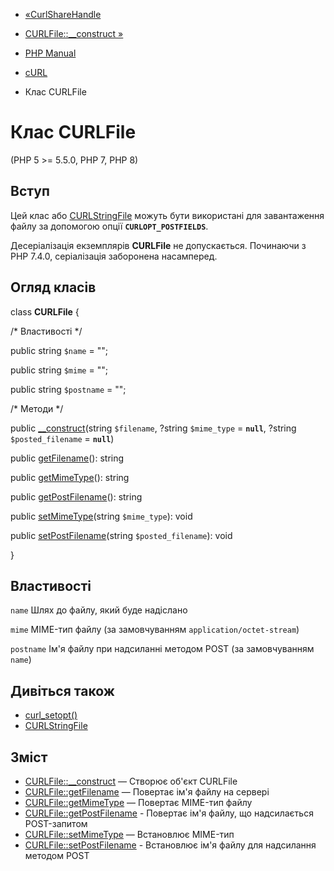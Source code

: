 - [«CurlShareHandle](class.curlsharehandle.md)
- [CURLFile::\_\_construct »](curlfile.construct.md)

- [PHP Manual](index.md)
- [cURL](book.curl.md)
- Клас CURLFile

# Клас CURLFile

(PHP 5 \>= 5.5.0, PHP 7, PHP 8)

## Вступ

Цей клас або [CURLStringFile](class.curlstringfile.md) можуть бути
використані для завантаження файлу за допомогою опції
**`CURLOPT_POSTFIELDS`**.

Десеріалізація екземплярів **CURLFile** не допускається. Починаючи з PHP
7.4.0, серіалізація заборонена насамперед.

## Огляд класів

class **CURLFile** {

/\* Властивості \*/

public string `$name` = "";

public string `$mime` = "";

public string `$postname` = "";

/\* Методи \*/

public [\_\_construct](curlfile.construct.md)(string `$filename`,
?string `$mime_type` = **`null`**, ?string `$posted_filename` =
**`null`**)

public [getFilename](curlfile.getfilename.md)(): string

public [getMimeType](curlfile.getmimetype.md)(): string

public [getPostFilename](curlfile.getpostfilename.md)(): string

public [setMimeType](curlfile.setmimetype.md)(string `$mime_type`):
void

public [setPostFilename](curlfile.setpostfilename.md)(string
`$posted_filename`): void

}

## Властивості

`name`
Шлях до файлу, який буде надіслано

`mime`
MIME-тип файлу (за замовчуванням `application/octet-stream`)

`postname`
Ім'я файлу при надсиланні методом POST (за замовчуванням `name`)

## Дивіться також

- [curl_setopt()](function.curl-setopt.md)
- [CURLStringFile](class.curlstringfile.md)

## Зміст

- [CURLFile::\_\_construct](curlfile.construct.md) — Створює об'єкт
CURLFile
- [CURLFile::getFilename](curlfile.getfilename.md) — Повертає ім'я
файлу на сервері
- [CURLFile::getMimeType](curlfile.getmimetype.md) — Повертає
MIME-тип файлу
- [CURLFile::getPostFilename](curlfile.getpostfilename.md) -
Повертає ім'я файлу, що надсилається POST-запитом
- [CURLFile::setMimeType](curlfile.setmimetype.md) — Встановлює
MIME-тип
- [CURLFile::setPostFilename](curlfile.setpostfilename.md) -
Встановлює ім'я файлу для надсилання методом POST
